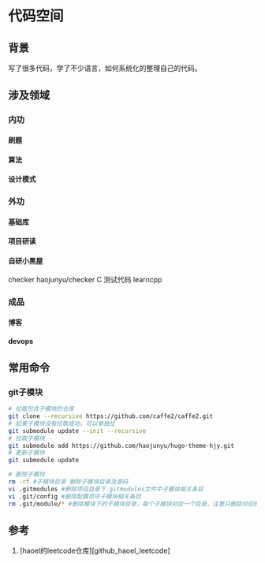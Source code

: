 # 代码空间

## 背景

写了很多代码，学了不少语言，如何系统化的整理自己的代码。

## 涉及领域
### 内功
#### 刷题

#### 算法

#### 设计模式

### 外功
#### 基础库

#### 项目研读

#### 自研小黑屋
checker
haojunyu/checker C 测试代码
learncpp

### 成品

#### 博客

#### devops


## 常用命令
### git子模块
```bash
# 拉取包含子模块的仓库
git clone --recursive https://github.com/caffe2/caffe2.git
# 如果子模块没有拉取成功，可以单独拉
git submodule update --init --recursive
# 拉取子模块
git submodule add https://github.com/haojunyu/hugo-theme-hjy.git
# 更新子模块
git submodule update

# 删除子模块
rm -rf #子模块目录 删除子模块目录及源码
vi .gitmodules #删除项目目录下.gitmodules文件中子模块相关条目
vi .git/config #删除配置项中子模块相关条目
rm .git/module/* #删除模块下的子模块目录，每个子模块对应一个目录，注意只删除对应的子模块目录即可
```

## 参考

1. [haoel的leetcode仓库][github_haoel_leetcode]


[usaco_web]: https://train.usaco.org/usacogate


